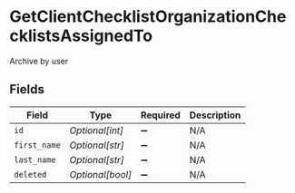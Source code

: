 # GetClientChecklistOrganizationChecklistsAssignedTo

Archive by user


## Fields

| Field              | Type               | Required           | Description        |
| ------------------ | ------------------ | ------------------ | ------------------ |
| `id`               | *Optional[int]*    | :heavy_minus_sign: | N/A                |
| `first_name`       | *Optional[str]*    | :heavy_minus_sign: | N/A                |
| `last_name`        | *Optional[str]*    | :heavy_minus_sign: | N/A                |
| `deleted`          | *Optional[bool]*   | :heavy_minus_sign: | N/A                |